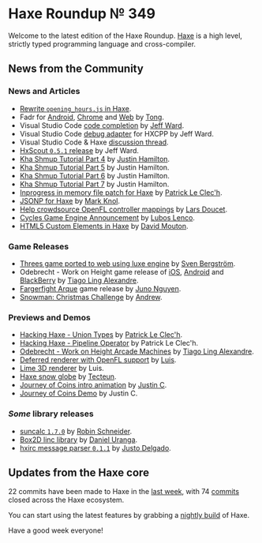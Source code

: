 [_template]: ../templates/roundup.html
[date]: / "2015-12-22 09:28:00"
[modified]: / "2015-12-22 15:30:00"
[published]: / "2015-12-22 15:30:00"
[“”]: a ""
# Haxe Roundup № 349

Welcome to the latest edition of the Haxe Roundup. [Haxe]
is a high level, strictly typed programming language and cross-compiler.
	
## News from the Community

### News and Articles

- [Rewrite `opening_hours.js` in Haxe][l2].
- Fadr for [Android][l3], [Chrome][l4] and [Web][l5] by [Tong][tw1].
- Visual Studio Code [code completion][l6] by [Jeff Ward][tw2].
- Visual Studio Code [debug adapter][l7] for HXCPP by Jeff Ward.
- Visual Studio Code & Haxe [discussion thread][l8].
- [HxScout `0.5.1` release][l13] by Jeff Ward.
- [Kha Shmup Tutorial Part 4][l9] by [Justin Hamilton][tw3].
- [Kha Shmup Tutorial Part 5][l10] by Justin Hamilton.
- [Kha Shmup Tutorial Part 6][l11] by Justin Hamilton.
- [Kha Shmup Tutorial Part 7][l12] by Justin Hamilton.
- [Inprogress in memory file patch for Haxe][l14] by [Patrick Le Clec'h][tw4].
- [JSONP for Haxe][l15] by [Mark Knol][tw5].
- [Help crowdsource OpenFL controller mappings][l16] by [Lars Doucet][tw6].
- [Cycles Game Engine Announcement][l26] by [Lubos Lenco][tw12].
- [HTML5 Custom Elements in Haxe][l34] by [David Mouton][tw17].

### Game Releases

- [Threes game ported to web using luxe engine][l17] by [Sven Bergström][tw7].
- Odebrecht - Work on Height game release of [iOS][l18], [Android][l19] and 
[BlackBerry][l20] by [Tiago Ling Alexandre][tw8].
- [Fargerfight Arque][l22] game release by [Juno Nguyen][tw9].
- [Snowman: Christmas Challenge][l23] by [Andrew][tw10].

### Previews and Demos

- [Hacking Haxe - Union Types][l27] by [Patrick Le Clec'h][tw4].
- [Hacking Haxe - Pipeline Operator][l28] by Patrick Le Clec'h.
- [Odebrecht - Work on Height Arcade Machines][l21] by [Tiago Ling Alexandre][tw8].
- [Deferred renderer with OpenFL support][l24] by [Luis][tw11].
- [Lime 3D renderer][l25] by Luis.
- [Haxe snow globe][l29] by [Tecteun][tw13].
- [Journey of Coins intro animation][l30] by [Justin C][tw14].
- [Journey of Coins Demo][l31] by Justin C.

### _Some_ library releases

- [suncalc `1.7.0`][l1] by [Robin Schneider][gh1].
- [Box2D linc library][l32] by [Daniel Uranga][tw15].
- [hxirc message parser `0.1.1`][l33] by [Justo Delgado][tw16].

## Updates from the Haxe core

22 commits have been made to Haxe in the [last week], with 
74 [commits] closed across the Haxe ecosystem.



You can start using the latest features by grabbing a [nightly build] of Haxe.

Have a good week everyone!

[Haxe]: http://haxe.org/?utm_source=haxe.io "Haxe.org"
[nightly build]: http://build.haxe.org "Nightly Haxe Build"
[last week]: https://github.com/issues?utf8=%E2%9C%93&q=closed%3A2015-12-14..2015-12-22+org%3Ahaxefoundation+is%3Aclosed+ "Haxe Compiler commits from the last week"
[commits]: https://github.com/issues?utf8=%E2%9C%93&q=org%3Ahaxefoundation+org%3Aopenfl+org%3Asnowkit+org%3AKTXSoftware+org%3Ahaxeflixel+org%3Ahaxepunk+org%3Anmehost+is%3Aclosed+closed%3A2015-12-14..2015-12-22+ "Commits closed across the Haxe ecosystem"
	
[tw17]: https://twitter.com/damoebius "@damoebius"
[tw16]: https://twitter.com/jdbaudi "@jdbaudi"
[tw15]: https://twitter.com/DanielUranga "@DanielUranga"
[tw14]: https://twitter.com/JuiceBoos "@JuiceBoos"
[tw13]: https://twitter.com/tecteun "@tecteun"
[tw12]: https://twitter.com/luboslenco "@luboslenco"
[tw11]: https://twitter.com/djokersoft "@djokersoft"
[tw10]: https://twitter.com/and_r3w "@and_r3w"
[tw9]: https://twitter.com/JunoNgx "@JunoNgx"
[tw8]: https://twitter.com/TiagoLing "@TiagoLing"
[tw7]: https://twitter.com/___discovery "@___discovery"
[tw6]: https://twitter.com/larsiusprime "@larsiusprime"
[tw5]: https://twitter.com/mknol "@mknol"
[tw4]: https://twitter.com/pleclech "@pleclech"
[tw3]: https://twitter.com/jamiltron "@jamiltron"
[tw2]: http://twitter.com/jeff__ward "@jeff__ward"
[tw1]: https://twitter.com/disktree "@disktree"
	
[gh1]: https://github.com/ypid "@ypid"

[l34]: http://happy-technologies.com/custom-elements-and-component-developement-en/ "Custom Elements and Component Development in Haxe"
[l33]: http://lib.haxe.org/p/hxirc-message-parser "hxirc-message-parser on HaxeLib"
[l32]: https://github.com/DanielUranga/box2d-linc "Box2D Linc Library on GitHub"
[l31]: https://twitter.com/JuiceBoos/status/678770321432821760 "Journey of Coins Demo"
[l30]: https://twitter.com/JuiceBoos/status/677318102015565824 "Journey of Coins Intro Animation"
[l29]: https://twitter.com/tecteun/status/677433645695672320 "Haxe Snow Globe"
[l28]: http://hacking-haxe-dev.atouchofcode.com/#9441D "Hacking Haxe - Pipeline Operator"
[l27]: http://hacking-haxe-dev.atouchofcode.com/#58003 "Hacking Haxe - Union Types"
[l26]: http://cyclesgame.org/ "Cycles Game Engine"
[l25]: https://twitter.com/djokersoft/status/678278514672582660 "Lime 3D Renderer"
[l24]: https://twitter.com/djokersoft/status/678277804937650176 "Deferred Renderer with OpenFL Support"
[l23]: http://www.kongregate.com/games/abyssgames/snowman-christmas-challenge "Snowman: Christmas Challenge on Kongregate"
[l22]: http://junongx.itch.io/fargerfight-arque "Fargerfight Arque on itch.io"
[l21]: https://twitter.com/TiagoLing/status/677474432223477760 "Odebrecht - Work on Height Arcade Machines"
[l20]: https://appworld.blackberry.com/webstore/content/59972427/?lang=en&countrycode=US "Odebrecht - Work on Height from the BlackBerry Store"
[l19]: https://play.google.com/store/apps/details?id=com.coffeelabs.altura "Odebrecht - Work on Height available from the Play Store"
[l18]: https://itunes.apple.com/pw/app/odebrecht-work-on-height/id1036816808?mt=8 "Odebrecht - Work on Height available from the App Store"
[l17]: http://play.threesgame.com/ "Play Threes inbrowser"
[l16]: https://docs.google.com/forms/d/1kbWuyc6cjUCPubhtYu24sR_6NbMkcuxZTQEjtmh9qkM/viewform "OpenFL Game Controller Survey"
[l15]: https://github.com/markknol/hx-jsonp "JSONP for Haxe on GitHub"
[l14]: https://github.com/pleclech/hacking-haxe/commits/memory-file "In memory file patch for Haxe"
[l13]: http://hxscout.com/download.html "HxScout 0.5.1 release"
[l12]: http://jamiltron.com/2015/12/KhaShmup-Tutorial-Part-7/ "Kha Shmup Tutorial Part 7"
[l11]: http://jamiltron.com/2015/12/KhaShmup-Tutorial-Part-6/ "Kha Shmup Tutorial Part 6"
[l10]: http://jamiltron.com/2015/12/KhaShmup-Tutorial-Part-5/ "Kha Shmup Tutorial Part 5"
[l9]: http://jamiltron.com/2015/12/KhaShmup-Tutorial-Part-4/ "Kha Shmup Tutorial Part 4"
[l8]: https://groups.google.com/forum/?hl=en#!topic/haxelang/_BdJSpBUF2Q "Visual Studio Code + Haxe = Swell editor / debugger"
[l7]: https://github.com/jcward/vscode-hxcpp-debug "Visual Studio Code debug adapter for HXCPP on GitHub"
[l6]: https://github.com/jcward/vscode-haxe "Haxe language extension for Visual Studio Code on GitHub"
[l5]: http://tong.github.io/fadr/ "Fadr for the Web"
[l4]: https://chrome.google.com/webstore/detail/fadr/lionpbnnnifoojemhjailcbcnbdcibfe "Fadr for Chrome"
[l3]: https://play.google.com/store/apps/details?id=disktree.net.fadr "Fadr for Android on the Play Store"
[l2]: https://github.com/opening-hours/opening_hours.js/issues/136 "Rewrite opening_hours.js in Haxe on GitHub"
[l1]: https://github.com/ypid/suncalc "suncalc on GitHub"